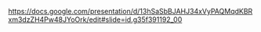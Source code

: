 https://docs.google.com/presentation/d/13hSaSbBJAHJ34xVyPAQMqdKBRxm3dzZH4Pw48JYoOrk/edit#slide=id.g35f391192_00
